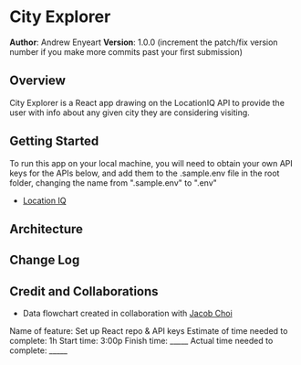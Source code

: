 # City Explorer

**Author**: Andrew Enyeart
**Version**: 1.0.0 (increment the patch/fix version number if you make more commits past your first submission)

## Overview
City Explorer is a React app drawing on the LocationIQ API to provide the user with info about any given city they are considering visiting.

## Getting Started
To run this app on your local machine, you will need to obtain your own API keys for the APIs below, and add them to the .sample.env file in the root folder, changing the name from ".sample.env" to ".env"
- [Location IQ](https://locationiq.com/register)


## Architecture
<!-- Provide a detailed description of the application design. What technologies (languages, libraries, etc) you're using, and any other relevant design information. -->

## Change Log
<!-- Use this area to document the iterative changes made to your application as each feature is successfully implemented. Use time stamps. Here's an example:

01-01-2001 4:59pm - Application now has a fully-functional express server, with a GET route for the location resource. -->

## Credit and Collaborations
- Data flowchart created in collaboration with [Jacob Choi](https://github.com/Choij12)

Name of feature: Set up React repo & API keys
Estimate of time needed to complete: 1h
Start time: 3:00p
Finish time: _____
Actual time needed to complete: _____